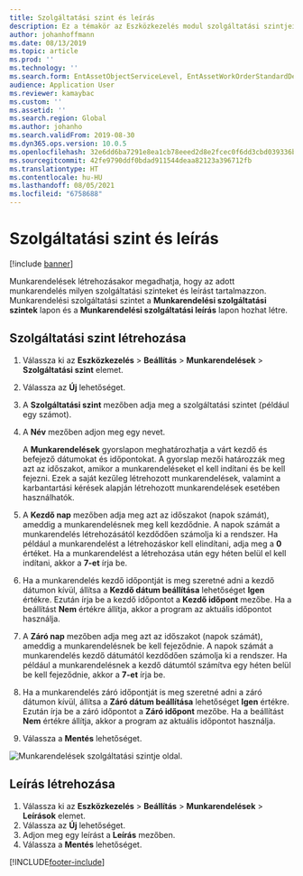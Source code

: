 ```yaml
---
title: Szolgáltatási szint és leírás
description: Ez a témakör az Eszközkezelés modul szolgáltatási szintjeit és azok leírását ismerteti.
author: johanhoffmann
ms.date: 08/13/2019
ms.topic: article
ms.prod: ''
ms.technology: ''
ms.search.form: EntAssetObjectServiceLevel, EntAssetWorkOrderStandardDescription, EntAssetWorkOrderServiceLevel, EntAssetServiceLevelLookup
audience: Application User
ms.reviewer: kamaybac
ms.custom: ''
ms.assetid: ''
ms.search.region: Global
ms.author: johanho
ms.search.validFrom: 2019-08-30
ms.dyn365.ops.version: 10.0.5
ms.openlocfilehash: 32e6dd6ba7291e8ea1cb78eeed2d8e2fcec0f6dd3cbd039336be0169730101ba
ms.sourcegitcommit: 42fe9790ddf0bdad911544deaa82123a396712fb
ms.translationtype: HT
ms.contentlocale: hu-HU
ms.lasthandoff: 08/05/2021
ms.locfileid: "6758688"
---
```

# <a name="service-level-and-description"></a>Szolgáltatási szint és leírás

[!include [banner](../../includes/banner.md)]

 

Munkarendelések létrehozásakor megadhatja, hogy az adott munkarendelés milyen szolgáltatási szinteket és leírást tartalmazzon. Munkarendelési szolgáltatási szintet a **Munkarendelési szolgáltatási szintek** lapon és a **Munkarendelési szolgáltatási leírás** lapon hozhat létre.

## <a name="create-a-service-level"></a>Szolgáltatási szint létrehozása

1. Válassza ki az **Eszközkezelés** \> **Beállítás** \> **Munkarendelések** \> **Szolgáltatási szint** elemet.
2. Válassza az **Új** lehetőséget.
3. A **Szolgáltatási szint** mezőben adja meg a szolgáltatási szintet (például egy számot).
4. A **Név** mezőben adjon meg egy nevet.

    A **Munkarendelések** gyorslapon meghatározhatja a várt kezdő és befejező dátumokat és időpontokat. A gyorslap mezői határozzák meg azt az időszakot, amikor a munkarendeléseket el kell indítani és be kell fejezni. Ezek a saját kezűleg létrehozott munkarendelések, valamint a karbantartási kérések alapján létrehozott munkarendelések esetében használhatók. 

5. A **Kezdő nap** mezőben adja meg azt az időszakot (napok számát), ameddig a munkarendelésnek meg kell kezdődnie. A napok számát a munkarendelés létrehozásától kezdődően számolja ki a rendszer. Ha például a munkarendelést a létrehozáskor kell elindítani, adja meg a **0** értéket. Ha a munkarendelést a létrehozása után egy héten belül el kell indítani, akkor a **7-et** írja be.
6. Ha a munkarendelés kezdő időpontját is meg szeretné adni a kezdő dátumon kívül, állítsa a **Kezdő dátum beállítása** lehetőséget **Igen** értékre. Ezután írja be a kezdő időpontot a **Kezdő időpont** mezőbe. Ha a beállítást **Nem** értékre állítja, akkor a program az aktuális időpontot használja.
7. A **Záró nap** mezőben adja meg azt az időszakot (napok számát), ameddig a munkarendelésnek be kell fejeződnie. A napok számát a munkarendelés kezdő dátumától kezdődően számolja ki a rendszer. Ha például a munkarendelésnek a kezdő dátumtól számítva egy héten belül be kell fejeződnie, akkor a **7-et** írja be.
8. Ha a munkarendelés záró időpontját is meg szeretné adni a záró dátumon kívül, állítsa a **Záró dátum beállítása** lehetőséget **Igen** értékre. Ezután írja be a záró időpontot a **Záró időpont** mezőbe. Ha a beállítást **Nem** értékre állítja, akkor a program az aktuális időpontot használja.
9. Válassza a **Mentés** lehetőséget.

![Munkarendelések szolgáltatási szintje oldal.](media/19-setup-for-work-orders.png)

## <a name="create-a-description"></a>Leírás létrehozása

1. Válassza ki az **Eszközkezelés** \> **Beállítás** \> **Munkarendelések** \> **Leírások** elemet.
2. Válassza az **Új** lehetőséget.
3. Adjon meg egy leírást a **Leírás** mezőben.
4. Válassza a **Mentés** lehetőséget.


[!INCLUDE[footer-include](../../../includes/footer-banner.md)]